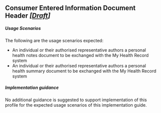 ## Consumer Entered Information Document Header *[[Draft](http://hl7.org/fhir/stu3/valueset-publication-status.html)]*

##### **Usage Scenarios**
The following are the usage scenarios expected:

* An individual or their authorised representative authors a personal health notes document to be exchanged with the My Health Record system
* An individual or their authorised representative authors a personal health summary document to be exchanged with the My Health Record system 

##### **Implementation guidance**
No additional guidance is suggested to support implementation of this profile for the expected usage scenarios of this implementation guide.